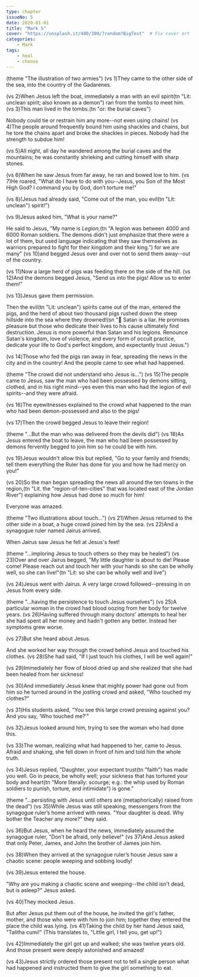 ```yaml
---
type: chapter
issueNo: 5
date: 2020-01-01
title: "Mark 5"
cover: "https://unsplash.it/400/300/?random?BigTest"  # Fix cover art
categories:
    - Mark
tags:
    - heal
    - choose
---
```


(theme "The illustration of two armies")
(vs 1)They came to the other side of the sea, into the country of the Gadarenes.

(vs 2)When Jesus left the boat, immediately a man with an evil spirit(tn "Lit: unclean spirit; also known as a demon")  ran from the tombs to meet him.  (vs 3)This man lived in the tombs.(tn "or: the burial caves")

Nobody could tie or restrain him any more--not even using chains!  (vs 4)The people around frequently bound him using shackles and chains, but he tore the chains apart and broke the shackles in pieces. Nobody had the strength to subdue him!

(vs 5)All night, all day he wandered among the burial caves and the mountains; he was constantly shrieking and cutting himself with sharp stones.

(vs 6)When he saw Jesus from far away, he ran and bowed low to him.  (vs 7)He roared, "What do I have to do with you--Jesus, you Son of the Most High God? I command you by God, don’t torture me!"

(vs 8)(Jesus had already said, "Come out of the man, you evil(tn "Lit: unclean") spirit!")

(vs 9)Jesus asked him, "What is your name?"

He said to Jesus, "My name is *Legion,*(tn "A legion was between 4000 and 6000 Roman soldiers.  The demons didn't just emphasize that there were a lot of them, but used language indicating that they saw themselves as warriors prepared to fight for their kingdom and their king.") for we are many" (vs 10)and begged Jesus over and over not to send them away--out of the country.

(vs 11)Now a large herd of pigs was feeding there on the side of the hill.  (vs 12)And the demons begged Jesus, "Send us into the pigs!  Allow us to enter them!"

(vs 13)Jesus gave them permission.

Then the evil(tn "Lit: unclean") spirits came out of the man, entered the pigs, and the herd of about two thousand pigs rushed down the steep hillside into the sea where they drowned!(sn "🔑 Satan is a liar.  He promises pleasure but those who dedicate their lives to his cause ultimately find destruction.  Jesus is more powerful than Satan and his legions.  Renounce Satan's kingdom, love of violence, and every form of occult practice, dedicate your life to God's perfect kingdom, and expectantly trust Jesus.")

(vs 14)Those who fed the pigs ran away in fear, spreading the news in the city and in the country!  And the people came to see what had happened.

(theme "The crowd did not understand who Jesus is...")
(vs 15)The people came to Jesus, saw the man who had been possessed by demons sitting, clothed, and in his right mind--yes even this man who had the legion of evil spirits--and they were afraid.

(vs 16)The eyewitnesses explained to the crowd what happened to the man who had been demon-possessed and also to the pigs!

(vs 17)Then the crowd begged Jesus to leave their region!

(theme "...But the man who was delivered from the devils did")
(vs 18)As Jesus entered the boat to leave, the man who had been possessed by demons fervently begged to join him so he could be with him.

(vs 19)Jesus wouldn't allow this but replied, "Go to your family and friends; tell them everything the Ruler has done for you and how he had mercy on you!"

(vs 20)So the man began spreading the news all around the ten towns in the region,(tn "Lit. the "region-of-ten-cities" that was located east of the Jordan River") explaining how Jesus had done so much for him!

Everyone was amazed.

(theme "Two illustrations about touch...")
(vs 21)When Jesus returned to the other side in a boat,  a huge crowd joined him by the sea.  (vs 22)And a synagogue ruler named Jairus arrived.

When Jairus saw Jesus he fell at Jesus's feet!

(theme "...imploring Jesus to touch others so they may be healed")
(vs 23)Over and over Jairus begged, "My little daughter is about to die!  Please come!  Please reach out and touch her with your hands so she can be wholly well, so she can live!"(tn "Lit: so she can be wholly well and live")

(vs 24)Jesus went with Jairus.  A very large crowd followed--pressing in on Jesus from every side.

(theme "...having the persistence to touch Jesus ourselves")
(vs 25)A particular woman in the crowd had blood oozing from her body for twelve years.  (vs 26)Having suffered through many doctors' attempts to heal her she had spent all her money and hadn't gotten any better.  Instead her symptoms grew worse.

(vs 27)But she heard about Jesus.

And she worked her way through the crowd behind Jesus and touched his clothes.  (vs 28)She had said, "If I just touch his clothes, I will be well again!"

(vs 29)Immediately her flow of blood dried up and she realized that she had been healed from her sickness!

(vs 30)And immediately Jesus knew that mighty power had gone out from him so he turned around in the jostling crowd and asked, "Who touched my clothes?"

(vs 31)His students asked, "You see this large crowd pressing against you? And you say, ‘Who touched me?’"

(vs 32)Jesus looked around him, trying to see the woman who had done this.

(vs 33)The woman, realizing what had happened to her, came to Jesus.  Afraid and shaking, she fell down in front of him and told him the whole truth.

(vs 34)Jesus replied, "Daughter, your expectant trust(tn "faith") has made you well.  Go in peace, be wholly well; your sickness that has tortured your body and heart(tn "More literally: scourge; e.g.: the whip used by Roman soldiers to punish, torture, and intimidate") is gone."

(theme "...persisting with Jesus until others are (metaphorically) raised from the dead")
(vs 35)While Jesus was still speaking, messengers from the synagogue ruler’s home arrived with news.  "Your daughter is dead. Why bother the Teacher any more?" they said.

(vs 36)But Jesus, when he heard the news, immediately assured the synagogue ruler, "Don’t be afraid, only believe!"  (vs 37)And Jesus asked that only Peter, James, and John the brother of James join him.

(vs 38)When they arrived at the synagogue ruler’s house Jesus saw a chaotic scene: people weeping and sobbing loudly!

(vs 39)Jesus entered the house.

"Why are you making a chaotic scene and weeping--the child isn't dead, but is asleep?" Jesus asked.

(vs 40)They mocked Jesus.

But after Jesus put them out of the house, he invited the girl's father, mother, and those who were with him to join him; together they entered the place the child was lying.  (vs 41)Taking the child by her hand Jesus said, "Talitha cumi!"  (This translates to, "Little girl, I tell you, get up!")

(vs 42)Immediately the girl got up and walked; she was twelve years old.  And those present were deeply astonished and amazed!

(vs 43)Jesus strictly ordered those present not to tell a single person what had happened and instructed them to give the girl something to eat.
